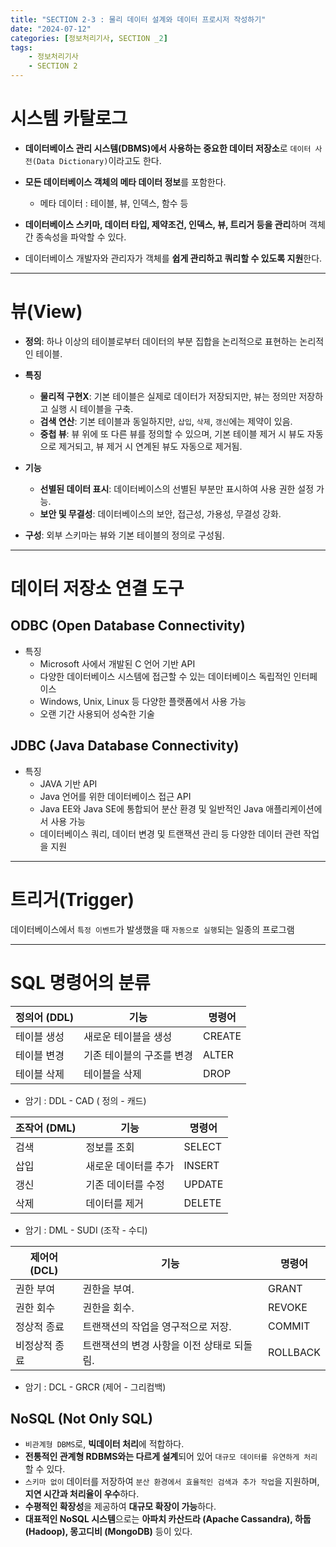 ```yaml
---
title: "SECTION 2-3 : 물리 데이터 설계와 데이터 프로시저 작성하기"
date: "2024-07-12"
categories: [정보처리기사, SECTION _2]
tags:
    - 정보처리기사
    - SECTION 2 
---
```


# 시스템 카탈로그

- **데이터베이스 관리 시스템(DBMS)에서 사용하는 중요한 데이터 저장소**로 `데이터 사전(Data Dictionary)`이라고도 한다.

- **모든 데이터베이스 객체의 메타 데이터 정보**를 포함한다.
    - 메타 데이터 : 테이블, 뷰, 인덱스, 함수 등

- **데이터베이스 스키마, 데이터 타입, 제약조건, 인덱스, 뷰, 트리거 등을 관리**하며 객체 간 종속성을 파악할 수 있다.

- 데이터베이스 개발자와 관리자가 객체를 **쉽게 관리하고 쿼리할 수 있도록 지원**한다.

----------------------

# 뷰(View)

- **정의**: 하나 이상의 테이블로부터 데이터의 부분 집합을 논리적으로 표현하는 논리적인 테이블.

- **특징**
  - **물리적 구현X**: 기본 테이블은 실제로 데이터가 저장되지만, 뷰는 정의만 저장하고 실행 시 테이블을 구축.
  - **검색 연산**: 기본 테이블과 동일하지만, `삽입`, `삭제`, `갱신`에는 제약이 있음.
  - **중첩 뷰**: 뷰 위에 또 다른 뷰를 정의할 수 있으며, 기본 테이블 제거 시 뷰도 자동으로 제거되고, 뷰 제거 시 연계된 뷰도 자동으로 제거됨.

- **기능**
  - **선별된 데이터 표시**: 데이터베이스의 선별된 부분만 표시하여 사용 권한 설정 가능.
  - **보안 및 무결성**: 데이터베이스의 보안, 접근성, 가용성, 무결성 강화.

- **구성**: 외부 스키마는 뷰와 기본 테이블의 정의로 구성됨.

------------------------

# 데이터 저장소 연결 도구

## ODBC (Open Database Connectivity)
- 특징
    - Microsoft 사에서 개발된 C 언어 기반 API
    - 다양한 데이터베이스 시스템에 접근할 수 있는 데이터베이스 독립적인 인터페이스
    - Windows, Unix, Linux 등 다양한 플랫폼에서 사용 가능
    - 오랜 기간 사용되어 성숙한 기술

## JDBC (Java Database Connectivity)
- 특징
    - JAVA 기반 API
    - Java 언어를 위한 데이터베이스 접근 API
    - Java EE와 Java SE에 통합되어 분산 환경 및 일반적인 Java 애플리케이션에서 사용 가능
    - 데이터베이스 쿼리, 데이터 변경 및 트랜잭션 관리 등 다양한 데이터 관련 작업을 지원

--------------------------

# 트리거(Trigger)

데이터베이스에서 `특정 이벤트`가 발생했을 때 `자동으로 실행`되는 일종의 프로그램

------------------------------
# SQL 명령어의 분류


| 정의어 (DDL) | 기능 | 명령어 |
|---|---|---|
| 테이블 생성 | 새로운 테이블을 생성 | CREATE |
| 테이블 변경 | 기존 테이블의 구조를 변경 | ALTER |
| 테이블 삭제 | 테이블을 삭제 | DROP |

* 암기 : DDL - CAD ( 정의 - 캐드) 

| 조작어 (DML) |기능 | 명령어 |
|----|---|----|
| 검색 | 정보를 조회 | SELECT |
| 삽입 | 새로운 데이터를 추가 | INSERT |
| 갱신 | 기존 데이터를 수정 | UPDATE |
| 삭제 | 데이터를 제거 | DELETE |


* 암기 : DML - SUDI (조작 - 수디)


|제어어 (DCL) |	기능 | 명령어|
| --- | --- | --- |
| 권한 부여 | 권한을 부여. | GRANT |
| 권한 회수 | 권한을 회수. |	REVOKE |
| 정상적 종료 |	트랜잭션의 작업을 영구적으로 저장. | COMMIT |
| 비정상적 종료 | 트랜잭션의 변경 사항을 이전 상태로 되돌림. | ROLLBACK |


* 암기 : DCL - GRCR (제어 - 그리컴백)

## NoSQL (Not Only SQL)

- `비관계형 DBMS`로, **빅데이터 처리**에 적합하다.
- **전통적인 관계형 RDBMS와는 다르게 설계**되어 있어 `대규모 데이터를 유연하게 처리`할 수 있다.
- `스키마 없이` 데이터를 저장하여 `분산 환경에서 효율적인 검색과 추가 작업`을 지원하며, **지연 시간과 처리율이 우수**하다.
- **수평적인 확장성**을 제공하여 **대규모 확장이 가능**하다.
- **대표적인 NoSQL 시스템**으로는 **아파치 카산드라 (Apache Cassandra), 하둡 (Hadoop), 몽고디비 (MongoDB)** 등이 있다.
